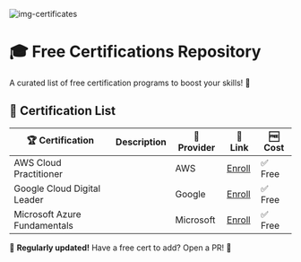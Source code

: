 ![img-certificates](https://github.com/user-attachments/assets/c9dcbc21-1c33-4aa5-9fee-ab2fe144b084)
# 🎓 Free Certifications Repository  

A curated list of free certification programs to boost your skills! 🚀  

## 📜 Certification List  

| 🏆 Certification | Description | 🏢 Provider | 🔗 Link | 🆓 Cost |
|-----------------|------------|------------|---------|--------|
| AWS Cloud Practitioner | | AWS | [Enroll](https://www.aws.training/) | ✅ Free |
| Google Cloud Digital Leader | | Google | [Enroll](https://cloud.google.com/training/) | ✅ Free |
| Microsoft Azure Fundamentals | | Microsoft | [Enroll](https://learn.microsoft.com/en-us/certifications/) | ✅ Free |

🔄 **Regularly updated!** Have a free cert to add? Open a PR! 🤝  
